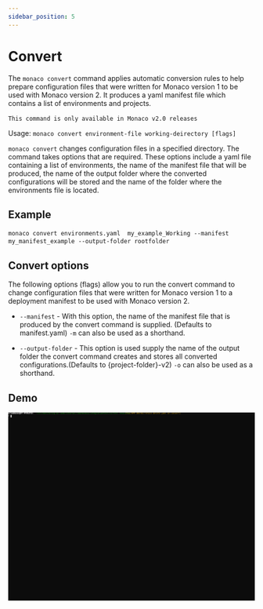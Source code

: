 ```yaml
---
sidebar_position: 5
---
```


# Convert

The `monaco convert` command applies automatic conversion rules to help prepare configuration files that were written for Monaco version 1 to be used with Monaco version 2. It produces a yaml manifest file which contains a list of environments and projects.

```
This command is only available in Monaco v2.0 releases
```

Usage: `monaco convert environment-file working-deirectory [flags]`

`monaco convert` changes configuration files in a specified directory. The command takes options that are required. These options include a yaml file containing a list of environments, the name of the manifest file that will be produced, the name of the output folder where the converted configurations will be stored and the name of the folder where the environments file is located.

## Example

```shell
monaco convert environments.yaml  my_example_Working --manifest my_manifest_example --output-folder rootfolder
```

## Convert options

The following options (flags) allow you to run the convert command to change configuration files that were written for Monaco version 1 to a deployment manifest to be used with Monaco version 2.

- `--manifest` - With this option, the name of the manifest file that is produced by the convert command is supplied. (Defaults to manifest.yaml) `-m` can also be used as a shorthand.

- `--output-folder` - This option is used supply the name of the output folder the convert command creates and stores all converted configurations.(Defaults to {project-folder}-v2) `-o` can also be used as a shorthand.

## Demo

![](convert_demo.svg)
